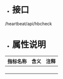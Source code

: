* # 接口

/heartbeat/api/hbcheck

* # 属性说明

| **指标名称** | **含义** | **注释** |
| :--- | :--- | :--- |
|  |  |  |
|  |  |  |
|  |  |  |
|  |  |  |




